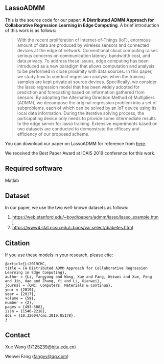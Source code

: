 ## LassoADMM

This is the source code for our paper: **A Distributed ADMM Approach for Collaborative Regression Learning in Edge Computing**. A brief introduction of this work is as follows:

> With the recent proliferation of Internet-of-Things (IoT), enormous amount of data are produced by wireless sensors and connected devices at the edge of network. Conventional cloud computing raises serious concerns on communication latency, bandwidth cost, and data privacy. To address these issues, edge computing has been introduced as a new paradigm that allows computation and analysis to be performed in close proximity with data sources. In this paper, we study how to conduct regression analysis when the training samples are kept private at source devices. Specifically, we consider the lasso regression model that has been widely adopted for prediction and forecasting based on information gathered from sensors. By adopting the Alternating Direction Method of Multipliers (ADMM), we decompose the original regression problem into a set of subproblems, each of which can be solved by an IoT device using its local data information. During the iterative solving process, the participating device only needs to provide some intermediate results to the edge server for lasso training. Extensive experiments based on two datasets are conducted to demonstrate the efficacy and efficiency of our proposed scheme.

You can download our paper on LassoADMM for reference from [here](http://www.techscience.com/cmc/v59n2/28084 "LassoADMM").

We received the Best Paper Award at ICAIS 2019 conference for this work.

## Required software

Matlab

## Dataset

In our paper, we use the two well-known datasets as follows:

1. https://web.stanford.edu/~boyd/papers/admm/lasso/lasso_example.html
2. https://www4.stat.ncsu.edu/~boos/var.select/diabetes.html

## Citation

If you use these models in your research, please cite:

    @article{Li2019CMC,
  	title = {A Distributed ADMM Approach for Collaborative Regression Learning in Edge Computing},
  	author = {Li, Yangyang and Wang, Xue and Fang, Weiwei and Xue, Feng and Jin, Hao and Zhang, Yi and Li, Xianwei},
  	journal = {CMC: Computers, Materials & Continua},
  	year = {2019},
  	year = {2017},
  	volume = {59},
  	number = {2},
  	pages = {493-508},
  	issn = {1546-2218},
  	doi = {10.32604/cmc.2019.05178},
    }

## Contact

Xue Wang (17125239@bjtu.edu.cn)

Weiwei Fang (fangvv@qq.com)

